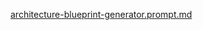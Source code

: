 [architecture-blueprint-generator.prompt.md](../../../prompts/architecture-blueprint-generator.prompt.md)
